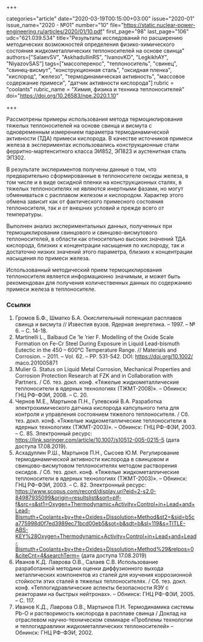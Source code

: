 +++

categories="article"
date="2020-03-19T00:15:00+03:00"
issue="2020-01"
issue_name="2020 - №01"
number="10"
file="https://static.nuclear-power-engineering.ru/articles/2020/01/10.pdf"
first_page="98"
last_page="106"
udc="621.039.534"
title="Результаты исследований по расширению методических возможностей определения физико-химического состояния жидкометаллических теплоносителей на основе свинца"
authors=["SalaevSV", "AskhadullinRS", "IvanovKD", "LegkikhAY", "NiyazovSAS"]
tags=["массоперенос", "теплоноситель", "свинец", "свинец-висмут", "конструкционная сталь", "оксидная пленка", "кислород", "железо", "термодинамическая активность", "массовое содержание примеси", "датчик активности кислорода"]
rubric = "coolants"
rubric_name = "Химия, физика и техника теплоносителей"
doi="https://doi.org/10.26583/npe.2020.1.10"

+++

Рассмотрены примеры использования метода термоциклирования тяжелых теплоносителей на основе свинца и висмута с одновременным измерением параметра термодинамической активности (ТДА) примеси кислорода. В качестве источников примеси железа в экспериментах использовались конструкционные стали ферритно-мартенситного класса ЭИ852, ЭП823 и аустенитная сталь ЭП302.

В результате экспериментов получены данные о том, что предварительно сформированные в теплоносителе оксиды железа, в том числе и в виде оксидной пленки на конструкционных сталях, в тяжелых теплоносителях не являются инертными фазами, но могут обмениваться с расплавом железом и кислородом. Характер этого обмена зависит как от фактического примесного состояния теплоносителя, так и от внешних условий и прежде всего от температуры. 

Выполнен анализ экспериментальных данных, полученных при термоциклировании свинцового и свинцово-висмутового теплоносителей, в области как относительно высоких значений ТДА кислорода, близких к концентрации насыщения по кислороду, так и достаточно низких значений этого параметра, близких к концентрации насыщения по примеси железа. 

Использованный методический прием термоциклирования теплоносителя является информационно значимым, и может быть рекомендован для получения количественных данных по содержанию примеси железа в теплоносителе.

### Ссылки

1. Громов Б.Ф., Шматко Б.А. Окислительный потенциал расплавов свинца и висмута // Известия вузов. Ядерная энергетика. – 1997. – № 6. – С. 14-18. 
2. Martinelli L., Balbaud Ce ’le ’rier  F. Modelling of the Oxide Scale Formation on Fe-Cr Steel During Exposure in Liquid Lead-bismuth Eutectic in the 450 – 600°C Temperature Range. // Materials and Corrosion. – 2011. – Vol. 62. – PP. 531-542. DOI: https://doi.org/10.1002/ maco.201005871 
3. Mulier G. Status on Liquid Metal Corrosion, Mechanical Properties and Corrosion Protection Research at FZK and in Collaboration with Partners. / Сб. тез. докл. конф. «Тяжелые жидкометаллические теплоносители в ядерных технологиях (ТЖМТ-2008)». – Обнинск: ГНЦ РФ-ФЭИ, 2008. – С. 20. 
4. Чернов М.Е., Мартынов П.Н., Гулевский В.А. Разработка электрохимического датчика кислорода капсульного типа для контроля и управления состоянием тяжелого теплоносителя. / Сб. тез. докл. конф. «Тяжелые жидкометаллические теплоносители в ядерных технологиях (ТЖМТ-2003)». – Обнинск: ГНЦ РФ-ФЭИ, 2003. – С. 85. Электронный ресурс: https://link.springer.com/article/10.1007/s10512-005-0215-5 (дата доступа 17.08.2019). 
5. Асхадуллин Р.Ш., Мартынов П.Н., Сысоев Ю.М. Регулирование термодинамической активности кислорода в свинцовом и свинцово-висмутовом теплоносителях методом растворения оксидов. / Сб. тез. докл. конф. «Тяжелые жидкометаллические теплоносители в ядерных технологиях (ТЖМТ-2003)». – Обнинск: ГНЦ РФ-ФЭИ, 2003. – С. 82. Электронный ресурс: https://www.scopus.com/record/display.uri?eid=2-s2.0-84987935099&origin=resultslist&sort=plf-f&src=s&st1=Oxygen+Thermodynamic+Activity+Control+in+Lead+and+Lead-Bismuth+Coolants+by+the+Oxides+Dissolution+Method&st2=&sid=b5ca775998d0f7ed3989ec71bcd00eb5&sot=b&sdt=b&sl=119&s=TITLE-ABS-KEY%28Oxygen+Thermodynamic+Activity+Control+in+Lead+and+Lead-Bismuth+Coolants+by+the+Oxides+Dissolution+Method%29&relpos=0&citeCnt=4&searchTerm= (дата доступа 17.08.2019) 
6. Иванов К.Д. Лаврова О.В., Салаев С.В. Использование разработанной методики оценки диффузионного выхода металлических компонентов из сталей для изучения коррозионной стойкости этих сталей в тяжелых теплоносителях. / Сб. тез. докл. конф. «Теплогидравлические аспекты безопасности ЯЭУ с реакторами на быстрых нейтронах». – Обнинск: ГНЦ РФ-ФЭИ, 2005. – С. 117. 
7. Иванов К.Д., Лаврова О.В., Мартынов П.Н. Термодинамика системы Pb-О и растворимость кислорода в расплаве свинца / Доклад на отраслевом научно-техническом семинаре «Проблемы технологии и теплогидравлики жидкометаллических теплоносителей» – Обнинск: ГНЦ РФ-ФЭИ, 2002. 